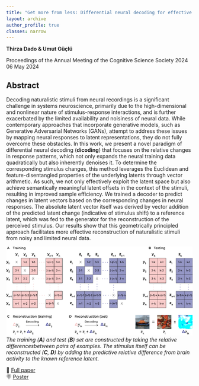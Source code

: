 ```yaml
---
title: "Get more from less: Differential neural decoding for effective reconstruction of perceived naturalistic stimuli from noisy and scarce neural data"
layout: archive
author_profile: true
classes: narrow
---
```


**Thirza Dado & Umut Güçlü**  

Proceedings of the Annual Meeting of the Cognitive Science Society 2024  
06 May 2024


## Abstract
Decoding naturalistic stimuli from neural recordings is a significant challenge in systems neuroscience, primarily due to the high-dimensional and nonlinear nature of stimulus-response interactions, and is further exacerbated by the limited availability and noisiness of neural data. While contemporary approaches that incorporate generative models, such as Generative Adversarial Networks (GANs), attempt to address these issues by mapping neural responses to latent representations, they do not fully overcome these obstacles. In this work, we present a novel paradigm of differential neural decoding (**dicoding**) that focuses on the relative changes in response patterns, which not only expands the neural training data quadratically but also inherently denoises it. To determine the corresponding stimulus changes, this method leverages the Euclidean and feature-disentangled properties of the underlying latents through vector arithmetic. As such, we not only effectively exploit the latent space but also achieve semantically meaningful latent offsets in the context of the stimuli, resulting in improved sample efficiency. We trained a decoder to predict changes in latent vectors based on the corresponding changes in neural responses. The absolute latent vector itself was derived by vector addition of the predicted latent change (indicative of stimulus shift) to a reference latent, which was fed to the generator for the reconstruction of the perceived stimulus. Our results show that this geometrically principled approach facilitates more effective reconstruction of naturalistic stimuli from noisy and limited neural data.

![dicoding](/assets/images/work/diff.png)
_The training (**A**) and test (**B**) set are constructed by taking the relative differencesbetween pairs of examples. The stimulus itself can be reconstructed (**C**, **D**) by adding the predictive relative difference from brain activity to the known reference latent._


📝 [Full paper](https://escholarship.org/uc/item/7vt4w09r)  
🪧 [Poster](/assets/files/nvp23.pdf)
